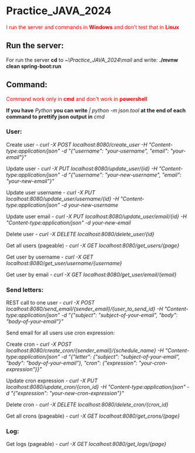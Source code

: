 # Practice_JAVA_2024

<span style="color:red">I run the server and commands in <b>Windows</b> and don't test that in <b>Linux</b></span>  

## Run the server:

For run the server **cd** to *~\Practice_JAVA_2024\mail* and write: **./mvnw clean spring-boot:run**

## Command:

<span style="color:red">Command work only in <b>cmd</b> and don't work in <b>powershell</b></span>

**If you have** *Python* **you can write** *| python -m json.tool* **at the end of each command to prettify json output in** *cmd* 

### User:

Create user - *curl -X POST localhost:8080/create_user -H "Content-type:application/json" -d "{\"username\": \"your-username\", \"email\": \"your-email\"}"*

Update user - *curl -X PUT localhost:8080/update_user/{id} -H "Content-type:application/json" -d "{\"username\": \"your-new-username\", \"email\": \"your-new-email\"}"*

Update user username - *curl -X PUT localhost:8080/update_user/username/{id} -H "Content-type:application/json" -d your-new-username*

Update user email - *curl -X PUT localhost:8080/update_user/email/{id} -H "Content-type:application/json" -d your-new-email*

Delete user - *curl -X DELETE localhost:8080/delete_user/{id}*

Get all users (pageable) - *curl -X GET localhost:8080/get_users/{page}*

Get user by username - *curl -X GET localhost:8080/get_user/username/{username}*

Get user by email - *curl -X GET localhost:8080/get_user/email/{email}*

### Send letters:

REST call to one user - *curl -X POST localhost:8080/send_email/{sender_email}/{user_to_send_id} -H "Content-type:application/json" -d "{\"subject\": \"subject-of-your-email\", \"body\": \"body-of-your-email\"}"*

Send email for all users use cron expression:

Create cron - *curl -X POST localhost:8080/create_cron/{sender_email}/{schedule_name} -H "Content-type:application/json" -d "{\"letter\": {\"subject\": \"subject-of-your-email\", \"body\": \"body-of-your-email\"}, \"cron\": {\"expression\": \"your-cron-expression\"}}"*

Update cron expression - *curl -X PUT localhost:8080/update_cron/{cron_id} -H "Content-type:application/json" -d "{\"expression\": \"your-new-cron-expression\"}"*

Delete cron - *curl -X DELETE localhost:8080/delete_cron/{cron_id}*

Get all crons (pageable) - *curl -X GET localhost:8080/get_crons/{page}*

### Log:

Get logs (pageable) - *curl -X GET localhost:8080/get_logs/{page}*